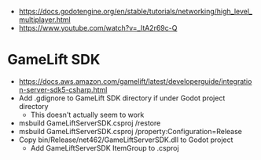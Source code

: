 * https://docs.godotengine.org/en/stable/tutorials/networking/high_level_multiplayer.html
* https://www.youtube.com/watch?v=_ItA2r69c-Q

# GameLift SDK

* https://docs.aws.amazon.com/gamelift/latest/developerguide/integration-server-sdk5-csharp.html
* Add .gdignore to GameLift SDK directory if under Godot project directory
  * This doesn't actually seem to work
* msbuild GameLiftServerSDK.csproj /restore
* msbuild GameLiftServerSDK.csproj /property:Configuration=Release
* Copy bin/Release/net462/GameLiftServerSDK.dll to Godot project
  * Add GameLiftServerSDK ItemGroup to .csproj
